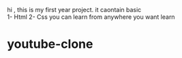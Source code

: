 hi , this is my first year project. it caontain basic  
     1- Html 
     2- Css
you can learn from anywhere you want learn 





# youtube-clone
